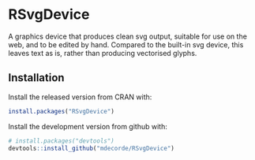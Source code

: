# RSvgDevice

A graphics device that produces clean svg output, suitable for use on the web, and to be edited by hand. Compared to the built-in svg device, this leaves text as is, rather than producing vectorised glyphs.

## Installation

Install the released version from CRAN with:

```R
install.packages("RSvgDevice")
```

Install the development version from github with:

```R
# install.packages("devtools")
devtools::install_github("mdecorde/RSvgDevice")
```
